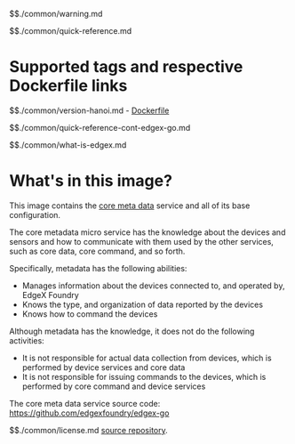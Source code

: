$$./common/warning.md

$$./common/quick-reference.md

# Supported tags and respective Dockerfile links

$$./common/version-hanoi.md
        - [Dockerfile](https://github.com/edgexfoundry/edgex-go/blob/master/cmd/core-metadata/Dockerfile)

$$./common/quick-reference-cont-edgex-go.md

$$./common/what-is-edgex.md

# What's in this image?

This image contains the [core meta data](https://docs.edgexfoundry.org/1.3/microservices/core/metadata/Ch-Metadata/) service and all of its base configuration.

The core metadata micro service has the knowledge about the devices and sensors and how to communicate with them used by the other services, such as core data, core command, and so forth.

Specifically, metadata has the following abilities:

- Manages information about the devices connected to, and operated by, EdgeX Foundry
- Knows the type, and organization of data reported by the devices
- Knows how to command the devices

Although metadata has the knowledge, it does not do the following activities:

- It is not responsible for actual data collection from devices, which is performed by device services and core data
- It is not responsible for issuing commands to the devices, which is performed by core command and device services

The core meta data service source code: https://github.com/edgexfoundry/edgex-go

$$./common/license.md
[source repository](https://github.com/edgexfoundry/edgex-go/blob/master/Attribution.txt).